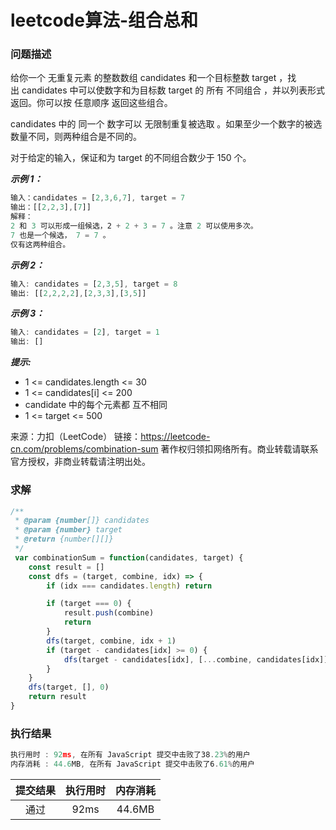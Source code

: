 # leetcode算法-组合总和

### 问题描述

给你一个 无重复元素 的整数数组 candidates 和一个目标整数 target ，找出 candidates 中可以使数字和为目标数 target 的 所有 不同组合 ，并以列表形式返回。你可以按 任意顺序 返回这些组合。

candidates 中的 同一个 数字可以 无限制重复被选取 。如果至少一个数字的被选数量不同，则两种组合是不同的。 

对于给定的输入，保证和为 target 的不同组合数少于 150 个。

***示例 1：***

```js
输入：candidates = [2,3,6,7], target = 7
输出：[[2,2,3],[7]]
解释：
2 和 3 可以形成一组候选，2 + 2 + 3 = 7 。注意 2 可以使用多次。
7 也是一个候选， 7 = 7 。
仅有这两种组合。
```

***示例 2：***
```js
输入: candidates = [2,3,5], target = 8
输出: [[2,2,2,2],[2,3,3],[3,5]]
```

***示例 3：***
```js
输入: candidates = [2], target = 1
输出: []
```

***提示:***

 - 1 <= candidates.length <= 30
 - 1 <= candidates[i] <= 200
 - candidate 中的每个元素都 互不相同
 - 1 <= target <= 500

来源：力扣（LeetCode）
链接：https://leetcode-cn.com/problems/combination-sum
著作权归领扣网络所有。商业转载请联系官方授权，非商业转载请注明出处。

### 求解

```js
/**
 * @param {number[]} candidates
 * @param {number} target
 * @return {number[][]}
 */
 var combinationSum = function(candidates, target) {
    const result = []
    const dfs = (target, combine, idx) => {
        if (idx === candidates.length) return

        if (target === 0) {
            result.push(combine)
            return
        }
        dfs(target, combine, idx + 1)
        if (target - candidates[idx] >= 0) {
            dfs(target - candidates[idx], [...combine, candidates[idx]], idx)
        }
    }
    dfs(target, [], 0)
    return result
}
```

### 执行结果

```js
执行用时 : 92ms, 在所有 JavaScript 提交中击败了38.23%的用户
内存消耗 : 44.6MB, 在所有 JavaScript 提交中击败了6.61%的用户
```

| 提交结果 | 执行用时 | 内存消耗 |
|:------:|:------:|:-------:|
|   通过  | 92ms  |  44.6MB |

